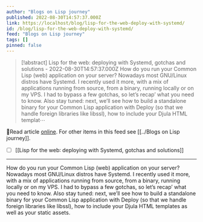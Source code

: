 ```yaml
---
author: "Blogs on Lisp journey"
published: 2022-08-30T14:57:37.000Z
link: https://localhost/blog/lisp-for-the-web-deploy-with-systemd/
id: /blog/lisp-for-the-web-deploy-with-systemd/
feed: "Blogs on Lisp journey"
tags: []
pinned: false
---
```

> [!abstract] Lisp for the web: deploying with Systemd, gotchas and solutions - 2022-08-30T14:57:37.000Z
> How do you run your Common Lisp (web) application on your server? Nowadays most GNU/Linux distros have Systemd. I recently used it more, with a mix of applications running from source, from a binary, running locally or on my VPS. I had to bypass a few gotchas, so let’s recap’ what you need to know. Also stay tuned: next, we’ll see how to build a standalone binary for your Common Lisp application with Deploy (so that we handle foreign libraries like libssl), how to include your Djula HTML templat⋯

🔗Read article [online](https://localhost/blog/lisp-for-the-web-deploy-with-systemd/). For other items in this feed see [[../Blogs on Lisp journey]].

- [ ] [[Lisp for the web꞉ deploying with Systemd, gotchas and solutions]]
- - -
How do you run your Common Lisp (web) application on your server? Nowadays most GNU/Linux distros have Systemd. I recently used it more, with a mix of applications running from source, from a binary, running locally or on my VPS. I had to bypass a few gotchas, so let’s recap’ what you need to know. Also stay tuned: next, we’ll see how to build a standalone binary for your Common Lisp application with Deploy (so that we handle foreign libraries like libssl), how to include your Djula HTML templates as well as your static assets.
